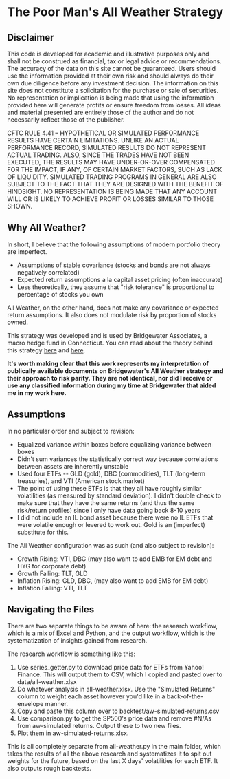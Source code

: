 <h1>The Poor Man's All Weather Strategy</h1>

<h2> Disclaimer </h2>

This code is developed for academic and illustrative purposes only and shall not be construed as financial, tax or legal advice or recommendations. The accuracy of the data on this site cannot be guaranteed. Users should use the information provided at their own risk and should always do their own due diligence before any investment decision. The information on this site does not constitute a solicitation for the purchase or sale of securities. No representation or implication is being made that using the information provided here will generate profits or ensure freedom from losses. All ideas and material presented are entirely those of the author and do not necessarily reflect those of the publisher. 

CFTC RULE 4.41 – HYPOTHETICAL OR SIMULATED PERFORMANCE RESULTS HAVE CERTAIN LIMITATIONS. UNLIKE AN ACTUAL PERFORMANCE RECORD, SIMULATED RESULTS DO NOT REPRESENT ACTUAL TRADING. ALSO, SINCE THE TRADES HAVE NOT BEEN EXECUTED, THE RESULTS MAY HAVE UNDER-OR-OVER COMPENSATED FOR THE IMPACT, IF ANY, OF CERTAIN MARKET FACTORS, SUCH AS LACK OF LIQUIDITY. SIMULATED TRADING PROGRAMS IN GENERAL ARE ALSO SUBJECT TO THE FACT THAT THEY ARE DESIGNED WITH THE BENEFIT OF HINDSIGHT. NO REPRESENTATION IS BEING MADE THAT ANY ACCOUNT WILL OR IS LIKELY TO ACHIEVE PROFIT OR LOSSES SIMILAR TO THOSE SHOWN.

<h2> Why All Weather? </h2>

In short, I believe that the following assumptions of modern portfolio theory are imperfect.

<ul>
	<li> Assumptions of stable covariance (stocks and bonds are not always negatively correlated) </li>
	<li> Expected return assumptions a la capital asset pricing (often inaccurate) </li>
	<li> Less theoretically, they assume that "risk tolerance" is proportional to percentage of stocks you own </li>
</ul>

All Weather, on the other hand, does not make any covariance or expected return assumptions. It also does not modulate risk by proportion of stocks owned. 

This strategy was developed and is used by Bridgewater Associates, a macro hedge fund in Connecticut. You can read about the theory behind this strategy <a href="http://www.bwater.com/research-library/the-all-weather-strategy/">here</a> and <a href="http://www.bwater.com/research-library/risk-parity/">here</a>.

<strong>It's worth making clear that this work represents my interpretation of publically available documents on Bridgewater's All Weather strategy and their approach to risk parity. They are not identical, nor did I receive or use any classified information during my time at Bridgewater that aided me in my work here.</strong>

<h2> Assumptions </h2>

In no particular order and subject to revision:

<ul>
	<li> Equalized variance within boxes before equalizing variance between boxes </li>
	<li> Didn't sum variances the statistically correct way because correlations between assets are inherently unstable </li>
	<li> Used four ETFs -- GLD (gold), DBC (commodities), TLT (long-term treasuries), and VTI (American stock market) </li>
	<li> The point of using these ETFs is that they all have roughly similar volatilities (as measured by standard deviation). I didn't double check to make sure that they have the same returns (and thus the same risk/return profiles) since I only have data going back 8-10 years</li>
	<li> I did not include an IL bond asset because there were no IL ETFs that were volatile enough or levered to work out. Gold is an (imperfect) substitute for this. </li>
</ul>

The All Weather configuration was as such (and also subject to revision):

<ul> 
	<li>Growth Rising: VTI, DBC (may also want to add EMB for EM debt and HYG for corporate debt)</li>
	<li>Growth Falling: TLT, GLD</li>
	<li>Inflation Rising: GLD, DBC, (may also want to add EMB for EM debt)</li>
	<li>Inflation Falling: VTI, TLT</li>
</ul>

<h2> Navigating the Files </h2>

There are two separate things to be aware of here: the research workflow, which is a mix of Excel and Python, and the output workflow, which is the systematization of insights gained from research.

The research workflow is something like this:

<ol>
	<li> Use series_getter.py to download price data for ETFs from Yahoo! Finance. This will output them to CSV, which I copied and pasted over to data/all-weather.xlsx</li>
	<li> Do whatever analysis in all-weather.xlsx. Use the "Simulated Returns" column to weight each asset however you'd like in a back-of-the-envelope manner. </li>
	<li> Copy and paste this column over to backtest/aw-simulated-returns.csv </li>
	<li> Use comparison.py to get the SP500's price data and remove #N/As from aw-simulated returns. Output these to two new files. </li>
	<li> Plot them in aw-simulated-returns.xlsx. </li>
</ol>

This is all completely separate from all-weather.py in the main folder, which takes the results of all the above research and systematizes it to spit out weights for the future, based on the last X days' volatilities for each ETF. It also outputs 
rough backtests.
